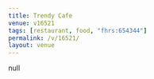 ```yaml
---
title: Trendy Cafe
venue: v16521
tags: [restaurant, food, "fhrs:654344"]
permalink: /v/16521/
layout: venue
---
```

null